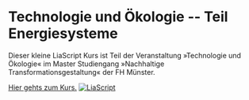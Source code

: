 # Technologie und Ökologie -- Teil Energiesysteme

Dieser kleine LiaScript Kurs ist Teil der Veranstaltung »Technologie und Ökologie« im Master Studiengang »Nachhaltige Transformationsgestaltung« der FH Münster.

[Hier gehts zum Kurs.](https://liascript.github.io/course/?https://git.fh-muenster.de/pv238554/tech_u_oeko_energiesysteme/-/raw/master/Energiesysteme.md)
[![LiaScript](https://raw.githubusercontent.com/LiaScript/LiaScript/master/badges/course.svg)](https://LiaScript.github.io/course/?https://git.fh-muenster.de/pv238554/tech_u_oeko_energiesysteme/-/raw/master/Energiesysteme.md)

